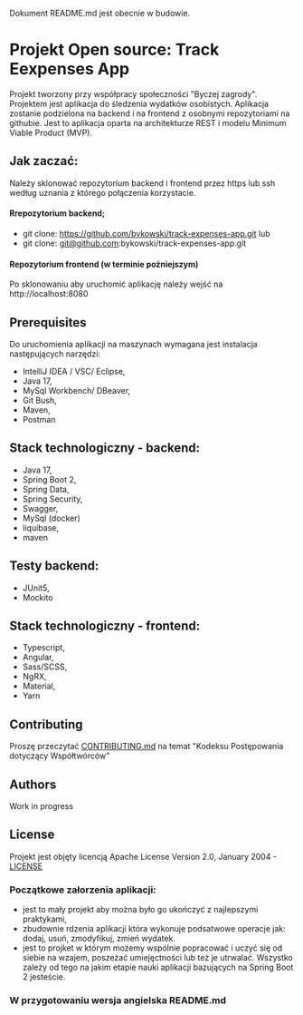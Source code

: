 
Dokument README.md jest obecnie w budowie.
   
# Projekt Open source: Track Eexpenses App
Projekt tworzony przy współpracy społeczności "Byczej zagrody". 
Projektem jest aplikacja do śledzenia wydatków osobistych. Aplikacja zostanie podzielona na backend i na frontend z osobnymi repozytoriami na githubie. Jest to aplikacja oparta na architekturze REST i modelu  Minimum Viable Product (MVP). 

## Jak zaczać:
Należy sklonować repozytorium backend i frontend przez https lub ssh według uznania z którego połączenia korzystacie. 
#### Rrepozytorium backend; 
 - git clone: https://github.com/bykowski/track-expenses-app.git  lub
 - git clone: git@github.com:bykowski/track-expenses-app.git 

#### Repozytorium frontend (w terminie poźniejszym)

Po sklonowaniu aby uruchomić aplikację należy wejść na http://localhost:8080 

## Prerequisites

Do uruchomienia aplikacji na maszynach wymagana jest instalacja następujących narzędzi:
 - IntelliJ IDEA / VSC/ Eclipse,
 - Java 17,
 - MySql Workbench/ DBeaver,
 - Git Bush,
 - Maven,
 - Postman

 ## Stack technologiczny - backend:
  - Java 17, 
  - Spring Boot 2,      
  - Spring Data,
  - Spring Security,
  - Swagger,
  - MySql (docker)
  - liquibase,
  - maven

## Testy backend:
  - JUnit5,
  - Mockito

## Stack technologiczny - frontend:
  - Typescript,
  - Angular,
  - Sass/SCSS, 
  - NgRX, 
  - Material,
  - Yarn

## Contributing
Proszę przeczytać [CONTRIBUTING.md](https://gist.github.com/PurpleBooth/b24679402957c63ec426) na temat "Kodeksu Postępowania dotyczący Współtwórców" 

## Authors 
Work in progress

## License
Projekt jest objęty licencją Apache License Version 2.0, January 2004 - [LICENSE](LICENSE)

### Początkowe załorzenia aplikacji:
  - jest to mały projekt aby można było go ukończyć z najlepszymi praktykami, 
  - zbudownie rdzenia aplikacji która wykonuje podsatwowe operacje jak: dodaj, usuń, zmodyfikuj, zmień wydatek.  
  - jest to projket w którym możemy wspólnie popracować i uczyć się od siebie na wzajem, poszeżać umiejęctności lub też je utrwalać. Wszystko zależy od tego na jakim etapie nauki aplikacji bazujących na Spring Boot 2 jesteście. 
    

### W przygotowaniu wersja angielska README.md